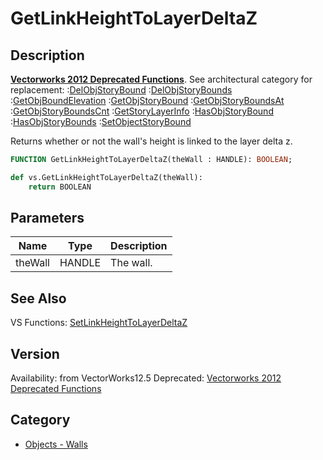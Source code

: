 # GetLinkHeightToLayerDeltaZ

## Description
<b>[Vectorworks 2012 Deprecated Functions](../../Common/Versions/Vectorworks%202012.md)</b>. See architectural category for replacement:
:[DelObjStoryBound](DelObjStoryBound.md)
:[DelObjStoryBounds](DelObjStoryBounds.md)
:[GetObjBoundElevation](GetObjBoundElevation.md)
:[GetObjStoryBound](GetObjStoryBound.md)
:[GetObjStoryBoundsAt](GetObjStoryBoundsAt.md)
:[GetObjStoryBoundsCnt](GetObjStoryBoundsCnt.md)
:[GetStoryLayerInfo](GetStoryLayerInfo.md)
:[HasObjStoryBound](HasObjStoryBound.md)
:[HasObjStoryBounds](HasObjStoryBounds.md)
:[SetObjectStoryBound](SetObjectStoryBound.md)

Returns whether or not the wall's height is linked to the layer delta z.

```pascal
FUNCTION GetLinkHeightToLayerDeltaZ(theWall : HANDLE): BOOLEAN;
```

```python
def vs.GetLinkHeightToLayerDeltaZ(theWall):
    return BOOLEAN
```

## Parameters
|Name|Type|Description|
|---|---|---|
|theWall|HANDLE|The wall.|

## See Also
VS Functions:
[SetLinkHeightToLayerDeltaZ](SetLinkHeightToLayerDeltaZ.md)

## Version
Availability: from VectorWorks12.5
Deprecated: [Vectorworks 2012 Deprecated Functions](../../Common/Versions/Vectorworks%202012.md)

## Category
* [Objects - Walls](../Categories/Objects%20-%20Walls.md)
